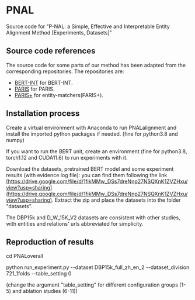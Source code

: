 # PNAL
Source code for "P-NAL: a Simple, Effective and Interpretable Entity Alignment Method [Experiments, Datasets]"

## Source code references
The source code for some parts of our method has been adapted from the corresponding repositories. 
The repositories are:
- [BERT-INT](https://github.com/kosugi11037/bert-int) for BERT-INT.
- [PARIS](https://github.com/dig-team/PARIS) for PARIS.
- [PARIS+](https://github.com/epfl-dlab/entity-matchers) for entity-matchers(PARIS+).

## Installation process

Create a virtual environment with Anaconda to run PNALalignment and install the imported python packages if needed. (fine for python3.8 and numpy)

If you want to run the BERT unit, create an environment (fine for python3.8, torch1.12 and CUDA11.6) to run experiments with it.

Download the datasets, pretrained BERT model and some experiment results (with evidence log file): you can find them following the link [https://drive.google.com/file/d/1fikMMw_DSs7dreNnp27NSQXnK1ZVZHxu/view?usp=sharing](https://drive.google.com/file/d/1fikMMw_DSs7dreNnp27NSQXnK1ZVZHxu/view?usp=sharing). 
  Extract the zip and place the datasets into the folder "datasets".

The DBP15k and D_W_15K_V2 datasets are consistent with other studies, with entities and relations' urls abbreviated for simplicity.
## Reproduction of results

cd PNALoverall

python run_experiment.py --dataset DBP15k_full_zh_en_2 --dataset_division 721_1folds --table_setting 0

(change the argument "table_setting" for different configuration groups (1-5) and ablation studies (6-11))

